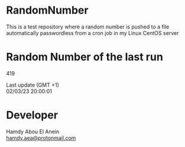 # RandomNumber    
This is a test repository where a random number is pushed to a file automatically passwordless from a cron job in my Linux CentOS server    
# Random Number of the last run   
419
      
Last update (GMT +1)    
02/03/23 20:00:01
# Developer    
Hamdy Abou El Anein   
hamdy.aea@protonmail.com
